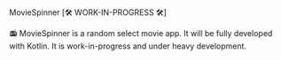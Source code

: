 MovieSpinner [🛠 WORK-IN-PROGRESS 🛠]

📻 MovieSpinner is a random select movie app. It will be fully developed with Kotlin. It is work-in-progress and under heavy development.
